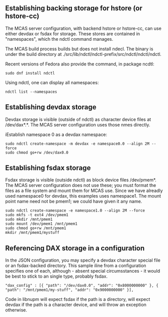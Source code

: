 ## Establishing backing storage for hstore (or hstore-cc)

The MCAS server configuration, with backend hstore or hstore-cc, can use either devdax or fsdax for storage.
These stores are contained in "namespaces", which the ndctl command manages.

The MCAS build process builds but does not install ndecl.
The binary is under the build directory at ./src/lib/ndctl/ndctl-prefix/src/ndctl/ndctl/ndctl.

Recent versions of Fedora also provide the command, in package ncdtl:

```
sudo dnf install ndctl
```

Using ndctl, one can display all namespaces:

```
ndctl list --namespaces
```


## Establishing devdax storage

Devdax storage is visible (outside of ndctl) as character device files at /dev/dax\*.\*.
The MCAS server configuration uses those nmes directly.

iEstablish namespace 0 as a devdax namespace:

```
sudo ndctl create-namespace -m devdax -e namespace0.0 --align 2M --force
sudo chmod go+rw /dev/dax0.0
```


## Establishing fsdax storage

Fsdax storage is visible (outside ndctl) as block device files /dev/pmem\*.
The MCAS server configuration does not use these; you must format the files as a file system and mount them for MCAS use.
Since we have alreadly used namespace0 for devdax, this examples uses namespace1.
The mount point name need not be pmem1; we could have given it any name.

```
sudo ndctl create-namespace -e namespace1.0 --align 2M --force
sudo mkfs -t ext4 /dev/pmem1
sudo mkdir /mnt/pmem1
sudo mount /dev/pmem1 /mnt/pmem1
sudo chmod go+rw /mnt/pmem1
mkdir /mnt/pmem1/mystuff
```


## Referencing DAX storage in a configuration

In the JSON configuration, you may specify a devdax character special file or an fsdax-backed directory.
This sample iline from a configuration specifies one of each, although - absent special circumsstances - it would be best to
stick to an single type, probably fsdax.

```
"dax_config" : [{ "path": "/dev/dax0.0", "addr": "0x8000000000" }, { "path": "/mnt/pmem1/my-stuff", "addr": "0x9000000000" }],
```

Code in libnupm will expect fsdax if the path is a directory, will expect devdax if the path is a character device, and will throw an exception otherwise.
